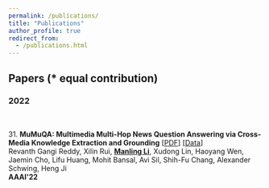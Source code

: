 ```yaml
---
permalink: /publications/
title: "Publications"
author_profile: true
redirect_from: 
  - /publications.html
---
```



<!-- You can also find my publications on <a href="https://scholar.google.com/citations?user=6U4SXnUAAAAJ&hl=en">my Google Scholar profile</a>. -->


## Papers (* equal contribution)

### 2022
<br>

31\. **MuMuQA: Multimedia Multi-Hop News Question Answering via Cross-Media Knowledge Extraction and Grounding** [<a href=''>PDF</a>] [<a href=''>Data</a>] <br>
Revanth Gangi Reddy, Xilin Rui, <ins>**Manling Li**</ins>, Xudong Lin, Haoyang Wen, Jaemin Cho, Lifu Huang, Mohit Bansal, Avi Sil, Shih-Fu Chang, Alexander Schwing, Heng Ji<br>
**AAAI'22**  <br>

